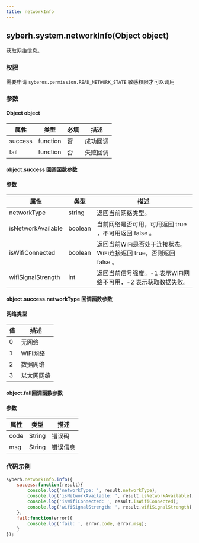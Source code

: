```yaml
---
title: networkInfo
---
```


## syberh.system.networkInfo(Object object)

获取网络信息。

### 权限
需要申请 `syberos.permission.READ_NETWORK_STATE` 敏感权限才可以调用

### 参数

#### Object object

| 属性    | 类型     | 必填 | 描述                                                         |
| ------- | -------- | -------- | ------------------------------------------------------------ |
| success | function | 否       | 成功回调                                       |
| fail    | function | 否       | 失败回调                                       |

#### object.success 回调函数参数
#### 参数
| 属性           | 类型    | 描述                                 |
| -------------- | ------  | ------------------------------------ |
| networkType               | string  | 返回当前网络类型。|
| isNetworkAvailable        | boolean   | 当前网络是否可用。可用返回 true ，不可用返回 false 。      |
| isWifiConnected           | boolean   | 返回当前WiFi是否处于连接状态。WiFi连接返回 true，否则返回 false 。|
| wifiSignalStrength        | int   |返回当前信号强度。-1 表示WiFi网络不可用，-2 表示获取数据失败。      |

#### object.success.networkType 回调函数参数
#### 网络类型 

| 值            | 描述                                 |
| ------        | ------------------------------------ |
| 0             | 无网络                                |
| 1             | WiFi网络                              |
| 2             | 数据网络                               |
| 3             | 以太网网络                             |


#### object.fail回调函数参数
#### 参数
| 属性 | 类型   | 描述     |
| ---- | ------ | -------- |
| code | String | 错误码   |
| msg  | String | 错误信息 |


### 代码示例
```js
syberh.networkInfo.info({
	success:function(result){
        console.log('networkType: ', result.networkType);
        console.log('isNetworkAvailable: ', result.isNetworkAvailable);
        console.log('isWifiConnected: ', result.isWifiConnected);
        console.log('wifiSignalStrength: ', result.wifiSignalStrength);
    },
    fail:function(error){
        console.log('fail: ', error.code, error.msg);
    }
});
```